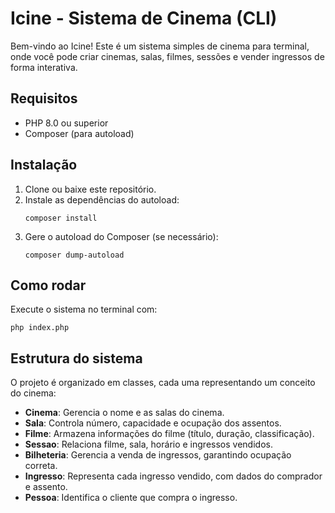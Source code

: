 # Icine - Sistema de Cinema (CLI)

Bem-vindo ao Icine! Este é um sistema simples de cinema para terminal, onde você pode criar cinemas, salas, filmes, sessões e vender ingressos de forma interativa.

## Requisitos
- PHP 8.0 ou superior
- Composer (para autoload)

## Instalação
1. Clone ou baixe este repositório.
2. Instale as dependências do autoload:
   ```
   composer install
   ```
3. Gere o autoload do Composer (se necessário):
   ```
   composer dump-autoload
   ```

## Como rodar
Execute o sistema no terminal com:
```
php index.php
```


## Estrutura do sistema
O projeto é organizado em classes, cada uma representando um conceito do cinema:

- **Cinema**: Gerencia o nome e as salas do cinema.
- **Sala**: Controla número, capacidade e ocupação dos assentos.
- **Filme**: Armazena informações do filme (título, duração, classificação).
- **Sessao**: Relaciona filme, sala, horário e ingressos vendidos.
- **Bilheteria**: Gerencia a venda de ingressos, garantindo ocupação correta.
- **Ingresso**: Representa cada ingresso vendido, com dados do comprador e assento.
- **Pessoa**: Identifica o cliente que compra o ingresso.
